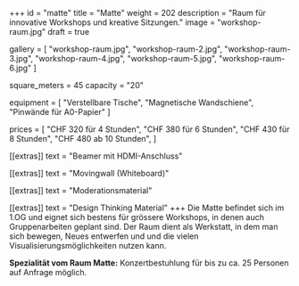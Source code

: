 +++
id = "matte"
title = "Matte"
weight = 202
description = "Raum für innovative Workshops und kreative Sitzungen."
image = "workshop-raum.jpg"
draft = true

gallery = [
  "workshop-raum.jpg",
  "workshop-raum-2.jpg",
  "workshop-raum-3.jpg",
  "workshop-raum-4.jpg",
  "workshop-raum-5.jpg",
  "workshop-raum-6.jpg"
]

square_meters = 45
capacity = "20"

equipment = [
  "Verstellbare Tische",
  "Magnetische Wandschiene",
  "Pinwände für A0-Papier"
]

prices = [
  "CHF 320 für 4 Stunden",
  "CHF 380 für 6 Stunden",
  "CHF 430 für 8 Stunden",
  "CHF 480 ab 10 Stunden",
]

[[extras]]
text = "Beamer mit HDMI-Anschluss"

[[extras]]
text = "Movingwall (Whiteboard)"

[[extras]]
text = "Moderationsmaterial"

[[extras]]
text = "Design Thinking Material"
+++
Die Matte befindet sich im 1.OG und eignet sich bestens für grössere Workshops, in denen auch Gruppenarbeiten geplant sind. Der Raum dient als Werkstatt, in dem man sich bewegen, Neues entwerfen und und die vielen Visualisierungsmöglichkeiten nutzen kann.

**Spezialität vom Raum Matte:** Konzertbestuhlung für bis zu ca. 25 Personen auf Anfrage möglich.
